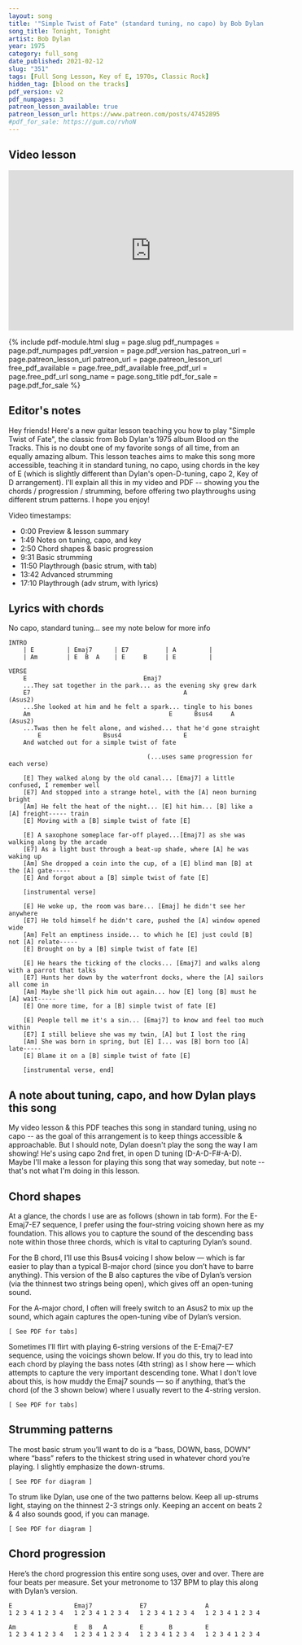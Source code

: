 ```yaml
---
layout: song
title: '"Simple Twist of Fate" (standard tuning, no capo) by Bob Dylan'
song_title: Tonight, Tonight
artist: Bob Dylan
year: 1975
category: full_song
date_published: 2021-02-12
slug: "351"
tags: [Full Song Lesson, Key of E, 1970s, Classic Rock]
hidden_tag: [blood on the tracks]
pdf_version: v2
pdf_numpages: 3
patreon_lesson_available: true
patreon_lesson_url: https://www.patreon.com/posts/47452895
#pdf_for_sale: https://gum.co/rvhoN
---
```







## Video lesson

<iframe width="560" height="315" src="https://www.youtube.com/embed/PWu1kmJYACs" frameborder="0" allow="accelerometer; autoplay; encrypted-media; gyroscope; picture-in-picture" allowfullscreen></iframe>

{% include pdf-module.html slug = page.slug pdf_numpages = page.pdf_numpages pdf_version = page.pdf_version has_patreon_url = page.patreon_lesson_url patreon_url = page.patreon_lesson_url free_pdf_available = page.free_pdf_available free_pdf_url = page.free_pdf_url song_name = page.song_title pdf_for_sale = page.pdf_for_sale %}

## Editor's notes

Hey friends! Here's a new guitar lesson teaching you how to play "Simple Twist of Fate", the classic from Bob Dylan's 1975 album Blood on the Tracks. This is no doubt one of my favorite songs of all time, from an equally amazing album. This lesson teaches aims to make this song more accessible, teaching it in standard tuning, no capo, using chords in the key of E (which is slightly different than Dylan's open-D-tuning, capo 2, Key of D arrangement). I'll explain all this in my video and PDF -- showing you the chords / progression / strumming, before offering two playthroughs using different strum patterns. I hope you enjoy!

Video timestamps:

- 0:00 Preview & lesson summary
- 1:49 Notes on tuning, capo, and key
- 2:50 Chord shapes & basic progression
- 9:31 Basic strumming
- 11:50 Playthrough (basic strum, with tab)
- 13:42 Advanced strumming
- 17:10 Playthrough (adv strum, with lyrics)

## Lyrics with chords

No capo, standard tuning... see my note below for more info

    INTRO
        | E         | Emaj7      | E7          | A         |
        | Am        | E  B  A    | E     B     | E         |

    VERSE
        E                                Emaj7
        ...They sat together in the park... as the evening sky grew dark
        E7                                          A                    (Asus2)
        ...She looked at him and he felt a spark... tingle to his bones
        Am                                      E      Bsus4     A       (Asus2)
        ...Twas then he felt alone, and wished... that he'd gone straight
            E                 Bsus4                 E
        And watched out for a simple twist of fate

                                          (...uses same progression for each verse)

        [E] They walked along by the old canal... [Emaj7] a little confused, I remember well
        [E7] And stopped into a strange hotel, with the [A] neon burning bright
        [Am] He felt the heat of the night... [E] hit him... [B] like a [A] freight----- train
        [E] Moving with a [B] simple twist of fate [E]

        [E] A saxophone someplace far-off played...[Emaj7] as she was walking along by the arcade
        [E7] As a light bust through a beat-up shade, where [A] he was waking up
        [Am] She dropped a coin into the cup, of a [E] blind man [B] at the [A] gate-----
        [E] And forgot about a [B] simple twist of fate [E]

        [instrumental verse]

        [E] He woke up, the room was bare... [Emaj] he didn't see her anywhere
        [E7] He told himself he didn't care, pushed the [A] window opened wide
        [Am] Felt an emptiness inside... to which he [E] just could [B] not [A] relate-----
        [E] Brought on by a [B] simple twist of fate [E]

        [E] He hears the ticking of the clocks... [Emaj7] and walks along with a parrot that talks
        [E7] Hunts her down by the waterfront docks, where the [A] sailors all come in
        [Am] Maybe she'll pick him out again... how [E] long [B] must he [A] wait-----
        [E] One more time, for a [B] simple twist of fate [E]

        [E] People tell me it's a sin... [Emaj7] to know and feel too much within
        [E7] I still believe she was my twin, [A] but I lost the ring
        [Am] She was born in spring, but [E] I... was [B] born too [A] late-----
        [E] Blame it on a [B] simple twist of fate [E]

        [instrumental verse, end]

## A note about tuning, capo, and how Dylan plays this song

My video lesson & this PDF teaches this song in standard tuning, using no capo -- as the goal of this arrangement is to keep things accessible & approachable. But I should note, Dylan doesn't play the song the way I am showing! He's using capo 2nd fret, in open D tuning (D-A-D-F#-A-D). Maybe I'll make a lesson for playing this song that way someday, but note -- that's not what I'm doing in this lesson.

## Chord shapes

At a glance, the chords I use are as follows (shown in tab form). For the E-Emaj7-E7 sequence, I prefer using the four-string voicing shown here as my foundation. This allows you to capture the sound of the descending bass note within those three chords, which is vital to capturing Dylan’s sound.

For the B chord, I’ll use this Bsus4 voicing I show below — which is far easier to play than a typical B-major chord (since you don’t have to barre anything). This version of the B also captures the vibe of Dylan’s version (via the thinnest two strings being open), which gives off an open-tuning sound.

For the A-major chord, I often will freely switch to an Asus2 to mix up the sound, which again captures the open-tuning vibe of Dylan’s version.

    [ See PDF for tabs]

Sometimes I’ll flirt with playing 6-string versions of the E-Emaj7-E7 sequence, using the voicings shown below. If you do this, try to lead into each chord by playing the bass notes (4th string) as I show here — which attempts to capture the very important descending tone. What I don’t love about this, is how muddy the Emaj7 sounds — so if anything, that’s the chord (of the 3 shown below) where I usually revert to the 4-string version.

    [ See PDF for tabs]

## Strumming patterns

The most basic strum you’ll want to do is a “bass, DOWN, bass, DOWN” where “bass” refers to the thickest string used in whatever chord you’re playing. I slightly emphasize the down-strums.

    [ See PDF for diagram ]

To strum like Dylan, use one of the two patterns below. Keep all up-strums light, staying on the thinnest 2-3 strings only. Keeping an accent on beats 2 & 4 also sounds good, if you can manage.

    [ See PDF for diagram ]

## Chord progression

Here’s the chord progression this entire song uses, over and over. There are four beats per measure. Set your metronome to 137 BPM to play this along with Dylan’s version.

    E                 Emaj7             E7                A             
    1 2 3 4 1 2 3 4   1 2 3 4 1 2 3 4   1 2 3 4 1 2 3 4   1 2 3 4 1 2 3 4  

    Am                E   B   A         E       B         E
    1 2 3 4 1 2 3 4   1 2 3 4 1 2 3 4   1 2 3 4 1 2 3 4   1 2 3 4 1 2 3 4  
